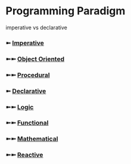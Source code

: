 # Programming Paradigm
imperative vs declarative


### ➼ [Imperative](Imperative)
### ➼➼ [Object Oriented](Object)
### ➼➼ [Procedural](Procedural)

### ➼ [Declarative](Declarative)
### ➼➼ [Logic](Logic)
### ➼➼ [Functional](Functional)
### ➼➼ [Mathematical](Mathematical)
### ➼➼ [Reactive](Reactive)

